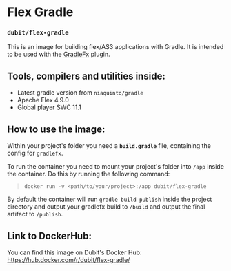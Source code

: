 # Flex Gradle
### `dubit/flex-gradle`
This is an image for building flex/AS3 applications with Gradle. It is intended to be used with the [GradleFx](http://gradlefx.org/) plugin.

## Tools, compilers and utilities inside:
* Latest gradle version from `niaquinto/gradle`
* Apache Flex 4.9.0
* Global player SWC 11.1

## How to use the image:

Within your project's folder you need a **`build.gradle`** file, containing the config for `gradlefx`.

To run the container you need to mount your project's folder into `/app` inside the container. Do this by running the following command:

> `docker run -v <path/to/your/project>:/app dubit/flex-gradle`

By default the container will run `gradle build publish` inside the project directory and output your gradlefx build to `/build` and output the final artifact to `/publish`.

## Link to DockerHub:

You can find this image on Dubit's Docker Hub: <https://hub.docker.com/r/dubit/flex-gradle/>
